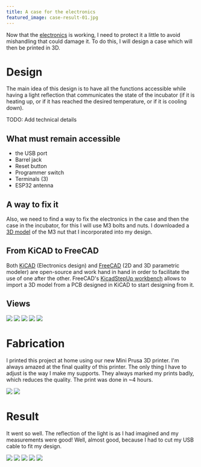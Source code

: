 ```yaml
---
title: A case for the electronics
featured_image: case-result-01.jpg
---
```


Now that the [electronics](incubator-v0-2-electronics.html) is working, I need to protect it a little to avoid mishandling that could damage it. To do this, I will design a case which will then be printed in 3D.

# Design

The main idea of this design is to have all the functions accessible while having a light reflection that communicates the state of the incubator (if it is heating up, or if it has reached the desired temperature, or if it is cooling down).

TODO: Add technical details

## What must remain accessible

- the USB port
- Barrel jack
- Reset button
- Programmer switch
- Terminals (3)
- ESP32 antenna

## A way to fix it

Also, we need to find a way to fix the electronics in the case and then the case in the incubator, for this I will use M3 bolts and nuts. I downloaded a [3D model](https://grabcad.com/library/m3-hex-nut-1) of the M3 nut that I incorporated into my design.

## From KiCAD to FreeCAD

Both [KiCAD](https://www.kicad.org/) (Electronics design) and [FreeCAD](https://www.freecadweb.org/) (2D and 3D parametric modeler) are open-source and work hand in hand in order to facilitate the use of one after the other. FreeCAD's [KicadStepUp workbench](https://wiki.freecadweb.org/KicadStepUp_Workbench) allows to import a 3D model from a PCB designed in KiCAD to start designing from it.

## Views

![](case-01.png)
![](case-02.png)
![](case-03.png)
![](case-04.png)
![](case-05.png)

# Fabrication

I printed this project at home using our new Mini Prusa 3D printer. I'm always amazed at the final quality of this printer. The only thing I have to adjust is the way I make my supports. They always marked my prints badly, which reduces the quality. The print was done in ~4 hours.

![](slicer.png)
![](printer.jpg)

# Result

It went so well. The reflection of the light is as I had imagined and my measurements were good! Well, almost good, because I had to cut my USB cable to fit my design.

![](case-result-01.jpg:flux)
![](case-result-05.jpg)
![](case-result-02.jpg)
![](case-result-03.jpg)
![](case-result-06.jpg)